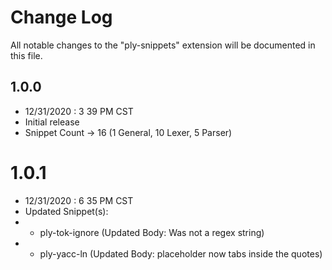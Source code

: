 # Change Log

All notable changes to the "ply-snippets" extension will be documented in this file.

## 1.0.0
- 12/31/2020 : 3 39 PM CST
- Initial release
- Snippet Count -> 16 (1 General, 10 Lexer, 5 Parser)

# 1.0.1
- 12/31/2020 : 6 35 PM CST
- Updated Snippet(s):
- - ply-tok-ignore (Updated Body: Was not a regex string)
- - ply-yacc-ln (Updated Body: placeholder now tabs inside the quotes)
